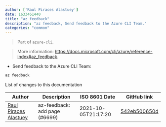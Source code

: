 ```yaml
---
author: ['Raul Piraces Alastuey']
date: 1633461440
title: "az feedback"
description: "az feedback, Send feedback to the Azure CLI Team."
categories: "common"
---
```

> Part of `azure-cli`.

> More information: <https://docs.microsoft.com/cli/azure/reference-index#az_feedback>.

- Send feedback to the Azure CLI Team:

```bash
az feedback
```
List of changes to this documentation


Author | Description | ISO 8601 Date | GitHub link
------|-----|-----|-----
[Raul Piraces Alastuey](mailto:raul.piraces@gmail.com) | az-feedback: add page (#6699) | 2021-10-05T21:17:20 | [542eb500650d](https://github.com/tldr-pages/tldr/commit/542eb500650dd64d705cb1e0214f084ca93f1315)

